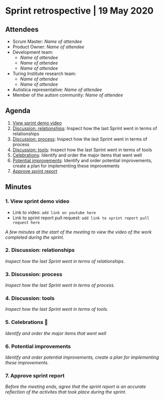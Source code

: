 # Sprint retrospective | 19 May 2020

## Attendees

* Scrum Master: *Name of attendee*
* Product Owner: *Name of attendee*
* Development team:
  * *Name of attendee*
  * *Name of attendee*
  * *Name of attendee*
* Turing Institute research team:
  * *Name of attendee*
  * *Name of attendee*
* Autistica representative: *Name of attendee*
* Member of the autism community: *Name of attendee*

## Agenda

1. [View sprint demo video](#1-sprint-demo)
2. [Discussion: relationships](#2-discussion-relationships): Inspect how the last Sprint went in terms of relationships
3. [Discussion: process](#3-discussion-process): Inspect how the last Sprint went in terms of process
4. [Discussion: tools](#4-discussion-tools): Inspect how the last Sprint went in terms of tools
5. [Celebrations](#5-celebrations): Identify and order the major items that went well
6. [Potential improvements](#6-potential-improvements): Identify and order potential improvements, create a plan for implementing these improvements
7. [Approve sprint report](#7-approve-sprint-report)

## Minutes

### 1. View sprint demo video

* Link to video: `add link on youtube here`
* Link to sprint report pull request: `add link to sprint report pull request here`

*A few minutes at the start of the meeting to view the video of the work completed during the sprint.*

### 2. Discussion: relationships

*Inspect how the last Sprint went in terms of relationships.*

### 3. Discussion: process

*Inspect how the last Sprint went in terms of process.*

### 4. Discussion: tools

*Inspect how the last Sprint went in terms of tools.*

### 5. Celebrations :tada:

*Identify and order the major items that went well*

### 6. Potential improvements

*Identify and order potential improvements, create a plan for implementing these improvements.*

### 7. Approve sprint report

*Before the meeting ends, agree that the sprint report is an accurate reflection of the activites that took place during the sprint.*

